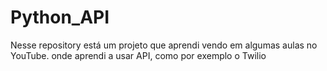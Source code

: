 # Python_API
 Nesse repository  está um projeto que aprendi vendo em algumas aulas no YouTube. onde aprendi a usar API, como por exemplo o Twilio
